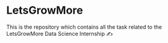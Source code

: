 # LetsGrowMore

This is the repository which contains all the task related to the LetsGrowMore Data Science Internship
✍
